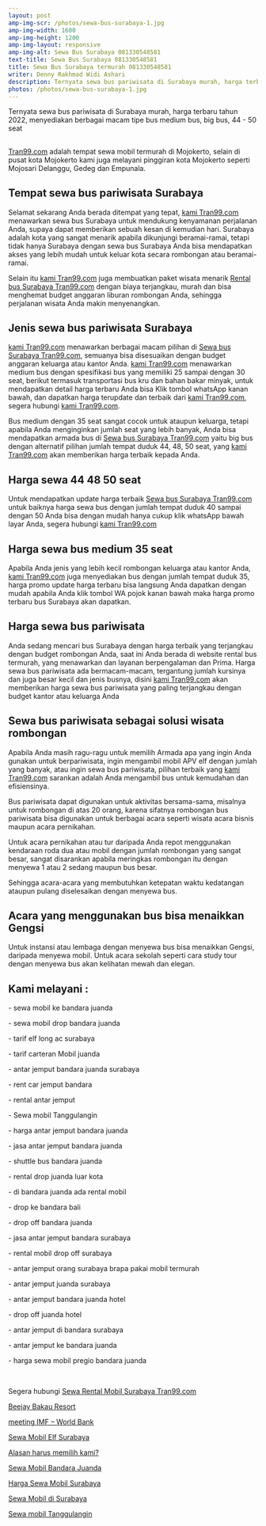 ```yaml
---
layout: post
amp-img-scr: /photos/sewa-bus-surabaya-1.jpg
amp-img-width: 1600
amp-img-height: 1200
amp-img-layout: responsive
amp-img-alt: Sewa Bus Surabaya 081330548581
text-title: Sewa Bus Surabaya 081330548581
title: Sewa Bus Surabaya termurah 081330548581
writer: Denny Rakhmad Widi Ashari
description: Ternyata sewa bus pariwisata di Surabaya murah, harga terbaru tahun 2022, menyediakan berbagai macam tipe bus medium bus, big bus, 44 - 50 seat, hubungi 081-330-548-581 CS ready 24 jam
photos: /photos/sewa-bus-surabaya-1.jpg
---
```

<p class="post">
Ternyata sewa bus pariwisata di Surabaya murah, harga terbaru tahun 2022, menyediakan berbagai macam tipe bus medium bus, big bus, 44 - 50 seat</p>


<h2 class="post"> </h2>
<p class="post"><a href="https://tran99.com/">Tran99.com</a> adalah tempat sewa mobil termurah di Mojokerto, selain di pusat kota Mojokerto kami juga melayani pinggiran kota Mojokerto seperti Mojosari Delanggu, Gedeg dan Empunala.</p>

<h2 class="post">Tempat sewa bus pariwisata Surabaya </h2>
<p class="post">Selamat sekarang Anda berada ditempat yang tepat, <a href="https://tran99.com/">kami Tran99.com</a> menawarkan sewa bus Surabaya untuk mendukung kenyamanan perjalanan Anda, supaya dapat memberikan sebuah kesan di kemudian hari. Surabaya adalah kota yang sangat menarik apabila dikunjungi beramai-ramai, tetapi tidak hanya Surabaya dengan sewa bus Surabaya Anda bisa mendapatkan akses yang lebih mudah untuk keluar kota secara rombongan atau beramai-ramai.  </p>
<p class="post">Selain itu <a href="https://tran99.com/">kami Tran99.com</a> juga membuatkan paket wisata menarik <a href="https://tran99.com/">Rental bus Surabaya Tran99.com</a> dengan biaya terjangkau,  murah dan bisa menghemat budget anggaran liburan rombongan Anda, sehingga perjalanan wisata Anda makin menyenangkan. </p>

<h2 class="post">Jenis sewa bus pariwisata Surabaya </h2>
<p class="post"><a href="https://tran99.com/">kami Tran99.com</a> menawarkan berbagai macam pilihan di <a href="https://tran99.com/">Sewa bus Surabaya Tran99.com</a>, semuanya bisa disesuaikan dengan budget anggaran keluarga atau kantor Anda. <a href="https://tran99.com/">kami Tran99.com</a> menawarkan medium bus dengan spesifikasi bus yang memiliki 25 sampai dengan 30 seat, berikut termasuk transportasi bus kru dan bahan bakar minyak, untuk mendapatkan detail harga terbaru Anda bisa Klik tombol whatsApp kanan bawah, dan dapatkan harga terupdate dan terbaik dari <a href="https://tran99.com/">kami Tran99.com</a>, segera hubungi <a href="https://tran99.com/">kami Tran99.com</a>. </p>
<p class="post">Bus medium dengan 35 seat sangat cocok untuk ataupun keluarga, tetapi apabila Anda menginginkan jumlah seat yang lebih banyak, Anda bisa mendapatkan armada bus di <a href="https://tran99.com/">Sewa bus Surabaya Tran99.com</a> yaitu big bus dengan alternatif pilihan jumlah tempat duduk 44, 48, 50 seat, yang <a href="https://tran99.com/">kami Tran99.com</a> akan memberikan harga terbaik kepada Anda. </p>

<amp-img class="post" src="/photos/sewa-bus-surabaya-2.jpg" width="1280" height="960" layout="responsive" alt="Sewa Bus Surabaya 081330548581"></amp-img>

<h2 class="post">Harga sewa 44 48 50 seat </h2>
<p class="post">Untuk mendapatkan update harga terbaik <a href="https://tran99.com/">Sewa bus Surabaya Tran99.com</a> untuk baiknya harga sewa bus dengan jumlah tempat duduk 40 sampai dengan 50 Anda bisa dengan mudah hanya cukup klik whatsApp bawah layar Anda, segera hubungi <a href="https://tran99.com/">kami Tran99.com</a> </p>

<h2 class="post">Harga sewa bus medium 35 seat </h2>
<p class="post">Apabila Anda jenis yang lebih kecil rombongan keluarga atau kantor Anda, <a href="https://tran99.com/">kami Tran99.com</a> juga menyediakan bus dengan jumlah tempat duduk 35, harga promo update harga terbaru bisa langsung Anda dapatkan dengan mudah apabila Anda klik tombol WA pojok kanan bawah maka harga promo terbaru bus Surabaya akan dapatkan.  </p>

<h2 class="post">Harga sewa bus pariwisata </h2>
<p class="post">Anda sedang mencari bus Surabaya dengan harga terbaik yang terjangkau dengan budget rombongan Anda, saat ini Anda berada di website rental bus termurah, yang menawarkan dan layanan berpengalaman dan Prima. Harga sewa bus pariwisata ada bermacam-macam, tergantung jumlah kursinya dan juga besar kecil dan jenis busnya, disini <a href="https://tran99.com/">kami Tran99.com</a> akan memberikan harga sewa bus pariwisata yang paling terjangkau dengan budget kantor atau keluarga Anda </p>

<amp-img class="post" src="/photos/sewa-bus-surabaya-3.jpg" width="960" height="1280" layout="responsive" alt="Sewa Bus Surabaya 081330548581"></amp-img>

<h2 class="post">Sewa bus pariwisata sebagai solusi wisata rombongan </h2>
<p class="post">Apabila Anda masih ragu-ragu untuk memilih Armada apa yang ingin Anda gunakan untuk berpariwisata, ingin mengambil mobil APV elf dengan jumlah yang banyak, atau ingin sewa bus pariwisata, pilihan terbaik yang <a href="https://tran99.com/">kami Tran99.com</a> sarankan adalah Anda mengambil bus untuk kemudahan dan efisiensinya. </p>
<p class="post">Bus pariwisata dapat digunakan untuk aktivitas bersama-sama, misalnya untuk rombongan di atas 20 orang, karena sifatnya rombongan bus pariwisata bisa digunakan untuk berbagai acara seperti wisata acara bisnis maupun acara pernikahan. </p>
<p class="post">Untuk acara pernikahan atau tur daripada Anda repot menggunakan kendaraan roda dua atau mobil dengan jumlah rombongan yang sangat besar, sangat disarankan apabila meringkas rombongan itu dengan menyewa 1 atau 2 sedang maupun bus besar. </p>
<p class="post">Sehingga acara-acara yang membutuhkan ketepatan waktu kedatangan ataupun pulang diselesaikan dengan menyewa bus. </p>

<h2 class="post">Acara yang menggunakan bus bisa menaikkan Gengsi</h2>
<p class="post">Untuk instansi atau lembaga dengan menyewa bus bisa menaikkan Gengsi, daripada menyewa mobil. Untuk acara sekolah seperti cara study tour dengan menyewa bus akan kelihatan mewah dan elegan. </p>

<h2 class="post"></h2>
<h2 class="post">Kami melayani :</h2>
<p class="post">- sewa mobil ke bandara juanda</p>
<p class="post">- sewa mobil drop bandara juanda</p>
<p class="post">- tarif elf long ac surabaya</p>
<p class="post">- tarif carteran Mobil juanda</p>
<p class="post">- antar jemput bandara juanda surabaya</p>
<p class="post">- rent car jemput bandara</p>
<p class="post">- rental antar jemput</p>
<p class="post">- Sewa mobil Tanggulangin</p>
<p class="post">- harga antar jemput bandara juanda</p>
<p class="post">- jasa antar jemput bandara juanda</p>
<p class="post">- shuttle bus bandara juanda</p>
<p class="post">- rental drop juanda luar kota</p>
<p class="post">- di bandara juanda ada rental mobil</p>
<p class="post">- drop ke bandara bali</p>
<p class="post">- drop off bandara juanda</p>
<p class="post">- jasa antar jemput bandara surabaya</p>
<p class="post">- rental mobil drop off surabaya</p>
<p class="post">- antar jemput orang surabaya brapa pakai mobil termurah</p>
<p class="post">- antar jemput juanda surabaya</p>
<p class="post">- antar jemput bandara juanda hotel</p>
<p class="post">- drop off juanda hotel</p>
<p class="post">- antar jemput di bandara surabaya </p>
<p class="post">- antar jemput ke bandara juanda</p>
<p class="post">- harga sewa mobil pregio bandara juanda</p>
<p class="post"><br></p>
<p class="post">Segera hubungi <a href="https://tran99.com/">Sewa Rental Mobil Surabaya Tran99.com</a></p>
<p class="post"><a href="https://tran99.com/2018/04/12/beejay-bakau-resort/">Beejay Bakau Resort</a></p>
<p class="post"><a href="https://tran99.com/2018/10/05/rental-annual-meeting-imf-world-bank-di-bali/">meeting IMF – World Bank</a></p>
<p class="post"><a href="https://tran99.com/2018/09/28/sewa-mobil-elf-surabaya/">Sewa Mobil Elf Surabaya</a></p>
<p class="post"><a href="https://tran99.com/2018/11/05/keunggulan-rental-mobil-surabaya/">Alasan harus memilih kami?</a></p>
<p class="post"><a href="https://tran99.com/2018/07/23/sewa-mobil-bandara-juanda/">Sewa Mobil Bandara Juanda</a></p>
<p class="post"><a href="https://tran99.com/2018/06/21/harga-sewa-mobil-surabaya/">Harga Sewa Mobil Surabaya</a></p>
<p class="post"><a href="https://tran99.com/2018/05/27/sewa-mobil-di-surabaya/">Sewa Mobil di Surabaya</a></p>
<p class="post"><a href="https://tran99.com/2018/08/16/sewa-mobil-tanggulangin/">Sewa mobil Tanggulangin</a></p>
<br>